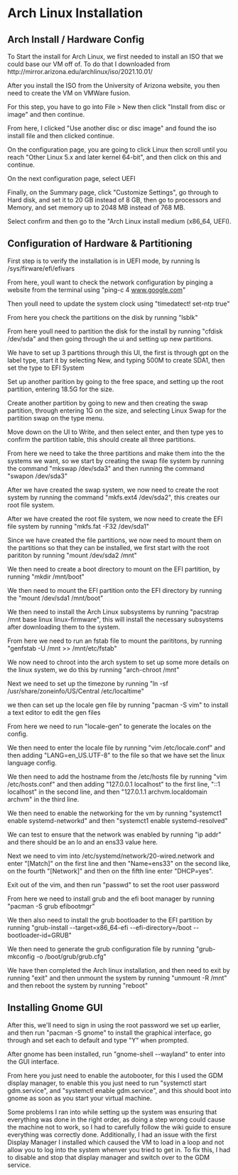 <h1>Arch Linux Installation</h1>
<h2>Arch Install / Hardware Config</h2>
To Start the install for Arch Linux, we first needed to install an ISO that we could base our VM off of. To do that I downloaded from <a>http://mirror.arizona.edu/archlinux/iso/2021.10.01/</a>

After you install the ISO from the University of Arizona website, you then need to create the VM on VMWare fusion. 

For this step, you have to go into File > New then click "Install from disc or image" and then continue.

From here, I clicked "Use another disc or disc image" and found the iso install file and then clicked continue.

On the configuration page, you are going to click Linux then scroll until you reach "Other Linux 5.x and later kernel 64-bit", and then click on this and continue. 

On the next configuration page, select UEFI

Finally, on the Summary page, click "Customize Settings", go through to Hard disk, and set it to 20 GB instead of 8 GB, then go to  processors and Memory, and set memory up to 2048 MB instead of 768 MB. 

Select confirm and then go to the "Arch Linux install medium (x86_64, UEFI).

<h2>Configuration of Hardware & Partitioning</h2>

First step is to verify the installation is in UEFI mode, by running ls /sys/firware/efi/efivars

From here, youll want to check the network configuration by pinging a website from the terminal using "ping-c 4 www.google.com"

Then youll need to update the system clock using "timedatect! set-ntp true"

From here you check the partitions on the disk by running "lsblk"

From here youll need to partition the disk for the install by running "cfdisk /dev/sda" and then going through the ui and setting up new partitions. 

We have to set up 3 partitions through this UI, the first is through gpt on the label type, start it by selecting New, and typing 500M to create SDA1, then set the type to EFI System

Set up another parition by going to the free space, and setting up the root partition, entering 18.5G for the size.

Create another partition by going to new and then creating the swap partition, through entering 1G on the size, and selecting Linux Swap for the partition swap on the type menu.

Move down on the UI to Write, and then select enter, and then type yes to confirm the partition table, this should create all three partitions. 

From here we need to take the three partitions and make them into the the systems we want, so we start by creating the swap file system by running the command "mkswap /dev/sda3" and then running the command "swapon /dev/sda3"

After we have created the swap system, we now need to create the root system by running the command "mkfs.ext4 /dev/sda2", this creates our root file system. 

After we have created the root file system, we now need to create the EFI file system by running "mkfs.fat -F32 /dev/sda1"

Since we have created the file partitions, we now need to mount them on the partitions so that they can be installed, we first start with the root parititon by running "mount /dev/sda2 /mnt"

We then need to create a boot directory to mount on the EFI partition, by running "mkdir /mnt/boot"

We then need to mount the EFI partition onto the EFI directory by running the "mount /dev/sda1 /mnt/boot"

We then need to install the Arch Linux subsystems by running "pacstrap /mnt base linux linux-firmware", this will install the necessary subsystems after downloading them to the system. 

From here we need to run an fstab file to mount the parititons, by running "genfstab -U /mnt >> /mnt/etc/fstab"

We now need to chroot into the arch system to set up some more details on the linux system, we do this by running "arch-chroot /mnt"

Next we need to set up the timezone by running "ln -sf /usr/share/zoneinfo/US/Central /etc/localtime"

we then can set up the locale gen file by running "pacman -S vim" to install a text editor to edit the gen files

From here we need to run "locale-gen" to generate the locales on the config.

We then need to enter the locale file by running "vim /etc/locale.conf" and then adding "LANG=en_US.UTF-8" to the file so that we have set the linux language config. 

We then need to add the hostname from the /etc/hosts file by running "vim /etc/hosts.conf" and then adding "127.0.0.1 localhost" to the first line, "::1 localhost" in the second line,  and then "127.0.1.1 archvm.localdomain archvm" in the third line. 

We then need to enable the networking for the vm by running "systemct1 enable systemd-networkd" and then "systemct1 enable systemd-resolved" 

We can test to ensure that the network was enabled by running "ip addr" and there should be an lo and an ens33 value here.

Next we need to vim into /etc/systemd/network/20-wired.network and enter "[Match]" on the first line and then "Name=ens33" on the second like, on the fourth "[Network]" and then on the fifth line enter "DHCP=yes".

Exit out of the vim, and then run "passwd" to set the root user password

From here we need to install grub and the efi boot manager by running "pacman -S grub efibootmgr" 

We then also need to install the grub bootloader to the EFI partition by running "grub-install --target=x86_64-efi --efi-directory=/boot --bootloader-id=GRUB"

We then need to generate the grub configuration file by running "grub-mkconfig -o /boot/grub/grub.cfg"

We have then completed the Arch linux installation, and then need to exit by running "exit" and then unmount the system by running "unmount -R /mnt" and then reboot the system by running "reboot"

<h2>Installing Gnome GUI</h2>

After this, we'll need to sign in using the root password we set up earlier, and then run "pacman -S gnome" to install the graphical interface, go through and set each to default and type "Y" when prompted. 

After gnome has been installed, run "gnome-shell --wayland" to enter into the GUI interface. 

From here you just need to enable the autobooter, for this I used the GDM display manager, to enable this you just need to run "systemctl start gdm.service", and "systemctl enable gdm.service", and this should boot into gnome as soon as you start your virtual machine.

Some problems I ran into while setting up the system was ensuring that everything was done in the right order, as doing a step wrong could cause the machine not to work, so I had to carefully follow the wiki guide to ensure everything was correctly done. Additionally, I had an issue with the first Display Manager I installed which caused the VM to load in a loop and not allow you to log into the system whenver you tried to get in. To fix this, I had to disable and stop that display manager and switch over to the GDM service. 
